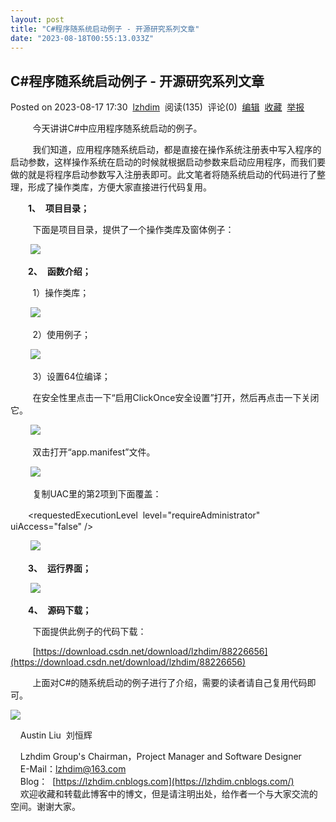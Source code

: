 ```yaml
---
layout: post
title: "C#程序随系统启动例子 - 开源研究系列文章"
date: "2023-08-18T00:55:13.033Z"
---
```

C#程序随系统启动例子 - 开源研究系列文章
----------------------

Posted on 2023-08-17 17:30  [lzhdim](https://www.cnblogs.com/lzhdim/)  阅读(135)  评论(0)  [编辑](https://i.cnblogs.com/EditPosts.aspx?postid=17638290)  [收藏](javascript:void(0))  [举报](javascript:void(0))

         今天讲讲C#中应用程序随系统启动的例子。

         我们知道，应用程序随系统启动，都是直接在操作系统注册表中写入程序的启动参数，这样操作系统在启动的时候就根据启动参数来启动应用程序，而我们要做的就是将程序启动参数写入注册表即可。此文笔者将随系统启动的代码进行了整理，形成了操作类库，方便大家直接进行代码复用。

　　**1、**  **项目目录；**

         下面是项目目录，提供了一个操作类库及窗体例子：

        ![](https://images.cnblogs.com/cnblogs_com/lzhdim/2336718/o_230817092622_1.png)

　　**2、**  **函数介绍；**

         1）操作类库；

        ![](https://images.cnblogs.com/cnblogs_com/lzhdim/2336718/o_230817092628_2.png)

         2）使用例子；

        ![](https://images.cnblogs.com/cnblogs_com/lzhdim/2336718/o_230817092634_3.png)

         3）设置64位编译；

         在安全性里点击一下“启用ClickOnce安全设置”打开，然后再点击一下关闭它。

        ![](https://images.cnblogs.com/cnblogs_com/lzhdim/2336718/o_230817092640_4.png)

         双击打开“app.manifest”文件。

        ![](https://images.cnblogs.com/cnblogs_com/lzhdim/2336718/o_230817092646_5.png)

         复制UAC里的第2项到下面覆盖：

　　<requestedExecutionLevel  level="requireAdministrator" uiAccess="false" />

 　　![](https://images.cnblogs.com/cnblogs_com/lzhdim/2336718/o_230817092653_6.png)

　　**3、**  **运行界面；**

        ![](https://images.cnblogs.com/cnblogs_com/lzhdim/2336718/o_230817092659_7.png)

　　**4、**  **源码下载；**

         下面提供此例子的代码下载：

         [https://download.csdn.net/download/lzhdim/88226656](https://download.csdn.net/download/lzhdim/88226656)

         上面对C#的随系统启动的例子进行了介绍，需要的读者请自己复用代码即可。

  
  

![](https://images.cnblogs.com/cnblogs_com/lzhdim/636184/o_230607054137_lzhdim.png)

    Austin Liu  刘恒辉  
  
    Lzhdim Group's Chairman，Project Manager and Software Designer  
    E-Mail：[lzhdim@163.com](mailto:lzhdim@163.com "给我发邮件吧")  
    Blog：  [https://lzhdim.cnblogs.com](https://lzhdim.cnblogs.com/)  
    欢迎收藏和转载此博客中的博文，但是请注明出处，给作者一个与大家交流的空间。谢谢大家。